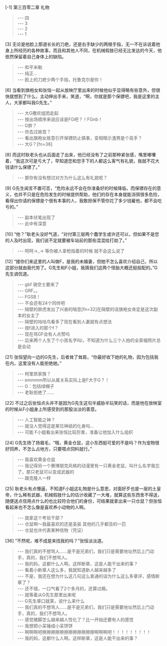 
[-1] 第三百零二章 礼物
>--- 四<br>
>--- 3<br>
>--- 2<br>
>--- 1<br>

[3] 无论是他脸上那道长长的刀疤，还是右手缺少的两根手指，无一不在诉说着他身上所经历的各种故事，而且和其他人不同，在机械假肢已经无比发达的今天，他依然保留着自己身体上的缺陷。
>--- 和平米勒<br>
>--- 纯正…<br>
>--- 脸上的刀疤少两个手指，托鲁克尔是你！<br>

[6] 当看到旗袍女和张恒一起从放映厅里出来的时候他似乎显得略有些意外，但很快就想到了什么，主动伸出手来，笑道，“啊，你就是那个保镖吧，我是这里的主人，大家都叫我G先生。”
>--- 大G撒欢组团走起<br>
>--- 按出场顺序来说应该是FG吧？！FGnb！<br>
>--- G胖？<br>
>--- 你去过故宫？<br>
>--- 看出旗袍女故意引开保镖防止搞事，变相暗示渣男是个高手？<br>
>--- 大G？[fn=36]<br>

[8] 而这时耿老头也从后面走了出来，他已经没有了之前那种紧张感，嘴里嘟囔着，“我这次可是亏大了，早知道您和您手下的人都这么客气有礼貌，我就不花大钱请什么保镖了。”
>--- 那你有没有想过对方为什么这么有礼貌呢？<br>

[9] G先生闻言不置可否，“危险永远不会在你准备好的时候降临，而保镖存在的意义，也并不只是在危险发生的时候提供帮助，他们的存在本身就能消弭很多危险，看得出你请的保镖是个很有本事的人，我敢担保不管你花了多少钱雇他，都不会吃亏的。”
>--- 副本伏笔出现了<br>
>--- 此中有深意<br>

[10] “他？”耿老头没好气道，“对付第三层两个蠢学生或许还可以，但如果不是您的人及时出现，我们说不定就要被车站前的那些混混给打劫了。”
>--- 呵呵→_→ 
等你被人拿枪指着的时候 就不会这么说了<br>

[12] “接你们来这里的人叫做F，是我的未婚妻，但她不怎么喜欢介绍自己，所以这部分就由我代劳了。G先生和F小姐，我猜我们这两个怪胎大概还挺般配的。”G先生调侃道。
>--- gbf 骑空士要来了<br>
>--- GRF。。<br>
>--- FGSB！<br>
>--- 不会还有24个同伴吧<br>
>--- 隔壁的胖虎发出了兴奋的喘息[fn=32]在隔壁的话旗袍女肯定是这次副本的女主了<br>
>--- 隔壁的咕咕鸟看多了现在看到人妻就有点想法<br>
>--- 按f进入的那个f？<br>
>--- 现在骂GF会有人点赞吗<br>
>--- 后来两个人生了个小孩名字叫i，不知道为什么三个人拍的全家福照片总是会动<br>

[21] 张恒望向一边的G先生，后者耸了耸肩，“你最好收下她的礼物，因为包括我在内，这里没有人能拒绝她。”
>--- 柯里昂家族？<br>
>--- emmmm所以从属关系实际上是F大于G？！<br>
>--- G：包括绿帽子<br>
>--- 老耿拒绝了……<br>

[22] 不过之后张恒点头并不是因为G先生这句半威胁半玩笑的话，而是他在放映室的时候从F小姐身上所感受到的那股淡淡的善意。
>--- 人工智能之神？<br>
>--- 就没人觉得这是某位神祇的化身吗…<br>
>--- 可能 F小姐看出来张恒比较厉害，准备让他加入什么组织<br>

[24] G先生扬了扬眉毛，“哦，黄金仓鼠，这小东西挺可爱的不是吗？作为宠物很好饲养，不怎么占地方，只要喂点饲料就行。”
>--- 我喜欢黄金仓鼠<br>
>--- 我记得另一个赛博朋克风格的动漫里有一只黄金老鼠，叫什么名字我忘了，那只老鼠可以变成武器的<br>
>--- 跟克隆人一样<br>

[25] 耿老头有点懵逼，不知道F小姐这礼物是什么意思，对面好歹也是一层的土皇帝，什么稀有武器，机械假肢什么的估计收藏了一大堆，就算这些东西舍不得送，随便送点信用点什么的也比较符合他们的身份，可结果就拿出来一只仓鼠？但张恒看起来也不怎么像是喜欢养小动物的人啊。
>--- 就拿这个考验干部？<br>
>--- 仓鼠啊～我最喜欢的还是圣装 其他的几乎都丑的一匹<br>
>--- 仓鼠也许代表某种信物（凭证）<br>

[36] “不然呢，难不成是来找我的吗？”张恒淡淡道。
>--- 我们真的不想骂人......是不是兄弟们，我们只是需要地址然后上门动手，真的，我们不想骂人。<br>
>--- 我的妈，这都什么人啊。这样断章，这是人能干出来的事？<br>
>--- 看着小断章人这么多，我就知道新人越来越多了<br>
>--- 不是，我还在想为什么这几句这么普通的话为什么这么多章评，感情断章了？<br>
>--- 还不错，一口气看了2个多月的，还算过瘾。<br>
>--- 就等着从G先生那里出来呢<br>
>--- G先生章口就莱，说什么来什么<br>
>--- 我们真的不想骂人......是不是兄弟们，我们只是需要地址然后上门动手，真的，我们不想骂人。<br>
>--- 感觉猪脚怎么越来越人性化了？比一开始还要有人的感觉<br>
>--- 我想把小呆锤成小呆饼饼<br>
>--- 啊啊啊吧擦擦擦擦擦擦擦擦擦擦擦擦啊啊啊吧！！！！！！！！！<br>
>--- 我的妈，这都什么人啊。这样断章，这是人能干出来的事？<br>
